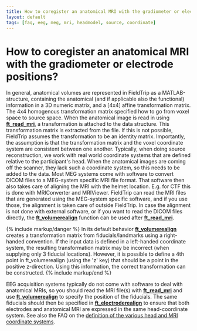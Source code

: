 ```yaml
---
title: How to coregister an anatomical MRI with the gradiometer or electrode positions?
layout: default
tags: [faq, eeg, meg, mri, headmodel, source, coordinate]
---
```


# How to coregister an anatomical MRI with the gradiometer or electrode positions?

In general, anatomical volumes are represented in FieldTrip as a MATLAB-structure, containing the anatomical (and if applicable also the functional) information in a 3D numeric matrix, and a [4x4] affine transformation matrix. The 4x4 homogenous transformation matrix specified how to go from voxel space to source space. When the anatomical image is read in using **[ft_read_mri](/reference/ft_read_mri)**, a transformation is attached to the data structure. This transformation matrix is extracted from the file. If this is not possible, FieldTrip assumes the transformation to be an identity matrix. Importantly, the assumption is that the transformation matrix and the voxel coordinate system are consistent between one another. Typically, when doing source reconstruction, we work with real world coordinate systems that are defined relative to the participant's head. When the anatomical images are coming off the scanner, they lack such a coordinate system, so this needs to be added to the data. Most MEG systems come with software to convert DICOM files to a MEG-system specific MRI file format. That software then also takes care of aligning the MRI with the helmet location. E.g. for CTF this is done with MRIConverter and MRIViewer. FieldTrip can read the MRI files that are generated using the MEG-system specific software, and if you use those, the alignment is taken care of outside FieldTrip. In case the alignment is not done with external software, or if you want to read the DICOM files directly, the **[ft_volumerealign](/reference/ft_volumerealign)** function can be used after **[ft_read_mri](/reference/ft_read_mri)**.

{% include markup/danger %}
In its default behavior **[ft_volumerealign](/reference/ft_volumerealign)** creates a transformation matrix from fiducials/landmarks using a right-handed convention. If the input data is defined in a left-handed coordinate system, the resulting transformation matrix may be incorrect (when supplying only 3 fiducial locations). However, it is possible to define a 4th point in ft_volumerealign (using the 'z' key) that should be a point in the positive z-direction. Using this information, the correct transformation can be constructed.
{% include markup/end %}

EEG acquisition systems typically do not come with software to deal with anatomical MRIs, so you should read the MRI file(s) with **[ft_read_mri](/reference/ft_read_mri)** and use **[ft_volumerealign](/reference/ft_volumerealign)** to specify the position of the fiducials. The same fiducials should then be specified in **[ft_electroderealign](/reference/ft_electroderealign)** to ensure that both electrodes and anatomical MRI are expressed in the same head-coordinate system. See also the FAQ on the [definition of the various head and MRI coordinate systems](/faq/how_are_the_different_head_and_mri_coordinate_systems_defined).
